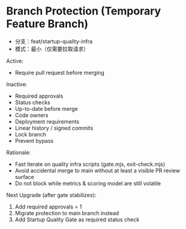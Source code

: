 # Branch Protection (Temporary Feature Branch)

- 分支：feat/startup-quality-infra
- 模式：最小（仅需要拉取请求）

Active:
- Require pull request before merging

Inactive:
- Required approvals
- Status checks
- Up-to-date before merge
- Code owners
- Deployment requirements
- Linear history / signed commits
- Lock branch
- Prevent bypass

Rationale:
- Fast iterate on quality infra scripts (gate.mjs, exit-check.mjs)
- Avoid accidental merge to main without at least a visible PR review surface
- Do not block while metrics & scoring model are still volatile

Next Upgrade (after gate stabilizes):
1. Add required approvals = 1
2. Migrate protection to main branch instead
3. Add Startup Quality Gate as required status check
